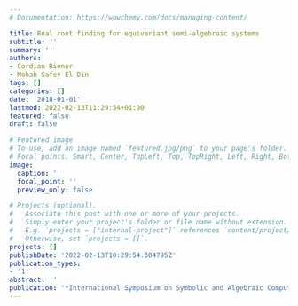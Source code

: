 ```yaml
---
# Documentation: https://wowchemy.com/docs/managing-content/

title: Real root finding for equivariant semi-algebraic systems
subtitle: ''
summary: ''
authors:
- Cordian Riener
- Mohab Safey El Din
tags: []
categories: []
date: '2018-01-01'
lastmod: 2022-02-13T11:29:54+01:00
featured: false
draft: false

# Featured image
# To use, add an image named `featured.jpg/png` to your page's folder.
# Focal points: Smart, Center, TopLeft, Top, TopRight, Left, Right, BottomLeft, Bottom, BottomRight.
image:
  caption: ''
  focal_point: ''
  preview_only: false

# Projects (optional).
#   Associate this post with one or more of your projects.
#   Simply enter your project's folder or file name without extension.
#   E.g. `projects = ["internal-project"]` references `content/project/deep-learning/index.md`.
#   Otherwise, set `projects = []`.
projects: []
publishDate: '2022-02-13T10:29:54.304795Z'
publication_types:
- '1'
abstract: ''
publication: '*International Symposium on Symbolic and Algebraic Computation*'
---
```

